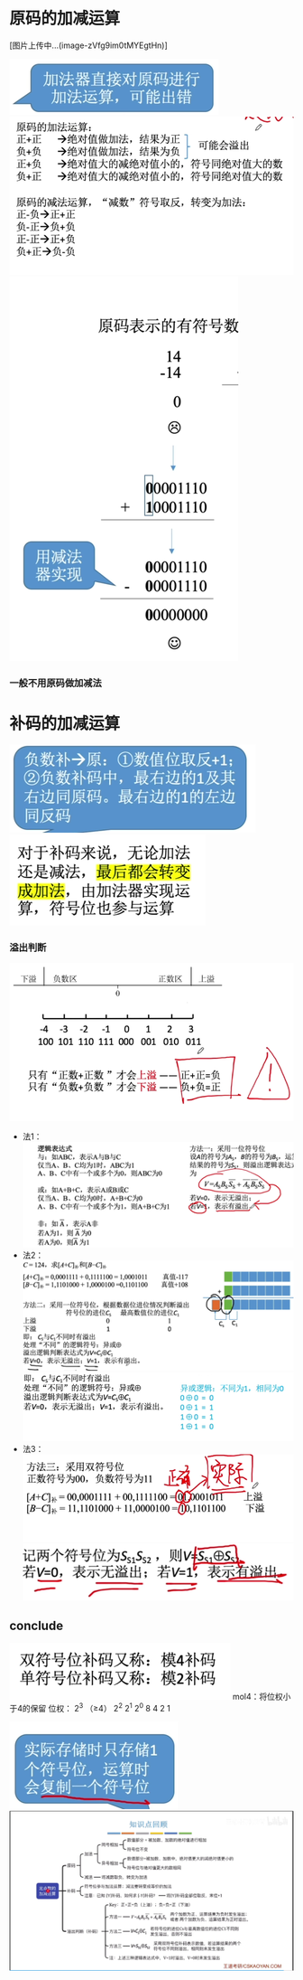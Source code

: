 


# 原码的加减运算
[图片上传中...(image-zVfg9im0tMYEgtHn)]

![输入图片说明](/imgs/2025-07-29/EvuBXvS2cCtEWqq9.png)
![输入图片说明](/imgs/2025-07-29/qpG7qbk1F0rwrrRM.png)
![输入图片说明](/imgs/2025-07-29/0rXrPyZ67R6gnaMe.png)
### 一般不用原码做加减法


# 补码的加减运算
![输入图片说明](/imgs/2025-07-29/YSoUevhHgfHIhVYJ.png)![输入图片说明](/imgs/2025-07-29/WooupeNLB681tjDQ.png)

### 溢出判断
![输入图片说明](/imgs/2025-07-29/trJUg97yOqqZNw0t.png)
- 法1：
![输入图片说明](/imgs/2025-07-29/3eSruyoiljTcQAQq.png)
- 法2：
![输入图片说明](/imgs/2025-07-29/iaNbE5cjDitCctVF.png)
![输入图片说明](/imgs/2025-07-29/YepxiVfL4bvtbac4.png)
- 法3：
![输入图片说明](/imgs/2025-07-29/7VZM8vi4BTnZihRM.png)
![输入图片说明](/imgs/2025-07-29/H97dUskSKrsDVw1l.png)


## conclude
![输入图片说明](/imgs/2025-07-29/Sw3qmt5J8LK1n8yI.png)
mol4：将位权小于4的保留
位权：
2$^3$ （≥4）   2$^2$ 2$^1$ 2$^0$
8 4 2 1
  
  ![输入图片说明](/imgs/2025-07-29/l8bVBrUe3rRaxIzy.png)
![输入图片说明](/imgs/2025-07-29/ZFus57wT0UMPHvrS.png)
<!--stackedit_data:
eyJoaXN0b3J5IjpbNjUzMTQxMjU0LDE3OTEwOTQzMDEsLTE1Mj
I3NDc1MTEsLTE2NTM0OTQ5MjMsNDQwOTA1NjE5XX0=
-->